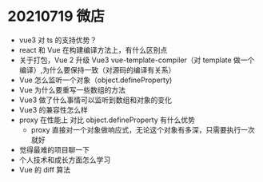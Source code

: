 # 20210719 微店

- vue3 对 ts 的支持优势？
- react 和 Vue 在构建编译方法上，有什么区别点
- 关于打包，Vue 2 升级 Vue3 vue-template-compiler（对 template 做一个编译）,为什么要保持一致（对源码的编译有关系）
- Vue 怎么监听一个对象（object.defineProperty)
- Vue 为什么要重写一些数组的方法
- Vue3 做了什么事情可以监听到数组和对象的变化
- Vue3 的兼容性怎么样
- proxy 在性能上 对比 object.defineProperty 有什么优势
  - proxy 直接对一个对象做响应式，无论这个对象有多深，只需要执行一次就好
- 觉得最难的项目聊一下
- 个人技术和成长方面怎么学习
- Vue 的 diff 算法
